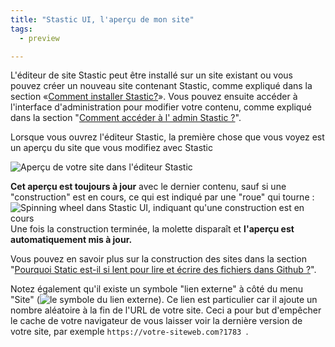 ```yaml
---
title: "Stastic UI, l'aperçu de mon site"
tags:
  - preview

---
```

L'éditeur de site Stastic peut être installé sur un site existant ou vous pouvez créer un nouveau site contenant Stastic, comme expliqué dans la section «[Comment installer Stastic?](https://www.stastic.net/docs/fr/comment-installer-stastic)». Vous pouvez ensuite accéder à l'interface d'administration pour modifier votre contenu, comme expliqué dans la section "[Comment accéder à l' admin Stastic ?](/docs/fr/comment-acceder-a-stastic-admin)". 

Lorsque vous ouvrez l'éditeur Stastic, la première chose que vous voyez est un aperçu du site que vous modifiez avec Stastic

![Aperçu de votre site dans l'éditeur Stastic](https://www.stastic.net//assets/2019-08-03-775924.png)

**Cet aperçu est toujours à jour** avec le dernier contenu, sauf si une "construction" est en cours, ce qui est indiqué par une "roue" qui tourne : ![Spinning wheel dans Stastic UI, indiquant qu'une construction est en cours](https://www.stastic.net//assets/2019-08-03-450677.png) Une fois la construction terminée, la molette disparaît et **l'aperçu est automatiquement mis à jour.** 

Vous pouvez en savoir plus sur la construction des sites dans la section "[Pourquoi Static est-il si lent pour lire et écrire des fichiers dans Github ?](/docs/fr/pourquoi-le-statique-est-il-si-lent-pour-creer-et-ecrire-des-fichiers-dans-github)". 

Notez également qu'il existe un symbole "lien externe" à côté du menu "Site" (![le symbole du lien externe](https://www.stastic.net//assets/2019-08-04-371034.png)). Ce lien est particulier car il ajoute un nombre aléatoire à la fin de l'URL de votre site. Ceci a pour but d'empêcher le cache de votre navigateur de vous laisser voir la dernière version de votre site, par exemple `https://votre-siteweb.com?1783 `.

